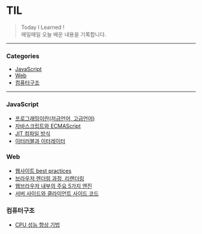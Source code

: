 # TIL

> Today I Learned !
> <br/>매일매일 오늘 배운 내용을 기록합니다.

---
### Categories

* [JavaScript](#JavaScript)
* [Web](#Web)
* [컴퓨터구조](#컴퓨터구조)


---

### JavaScript

- [프로그래밍이란(저급언어, 고급언어)](JavaScript/프로그래밍이란(저급언어와고급언어).md)
- [자바스크립트와 ECMAScript](JavaScript/자바스크립트&ECMAScript.md)
- [JIT 컴파일 방식](JavaScript/JIT컴파일.md)
- [이터러블과 이터레이터](JavaScript/이터러블&이터레이터.md)

### Web

- [웹사이트 best practices](Web/web-best-practices.md)
- [브라우저 렌더링 과정, 리렌더링](Web/browser-rendering.md)
- [웹브라우저 내부의 주요 5가지 엔진](Web/웹브라우저-내부-주요5가지엔진.md)
- [서버 사이드와 클라이언트 사이드 코드](Web/서버사이드-클라이언트사이드.md)

### 컴퓨터구조

- [CPU 성능 향상 기법](CS/computer-structure/05-CPU성능향상기법.md)
